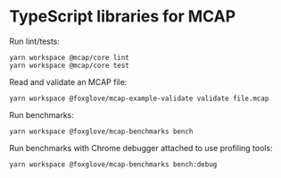 # TypeScript libraries for MCAP

Run lint/tests:

```
yarn workspace @mcap/core lint
yarn workspace @mcap/core test
```

Read and validate an MCAP file:

```
yarn workspace @foxglove/mcap-example-validate validate file.mcap
```

Run benchmarks:

```
yarn workspace @foxglove/mcap-benchmarks bench
```

Run benchmarks with Chrome debugger attached to use profiling tools:

```
yarn workspace @foxglove/mcap-benchmarks bench:debug
```
